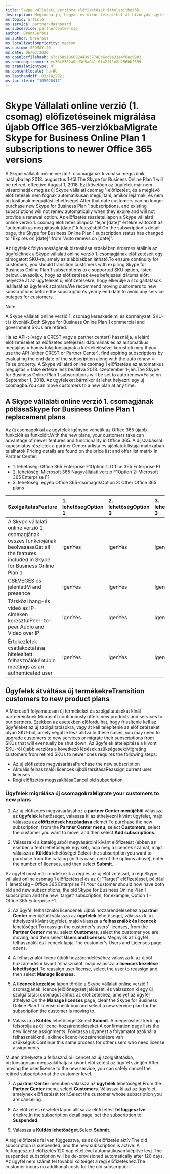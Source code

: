 ```yaml
---
title: Skype vállalati verzióra előfizetések áttelepíthetők
description: Megtudhatja, hogyan és mikor telepíthet át bizonyos ügyfeleket a lejáró Skype vállalati online verzióra vonatkozó, 1. csomagra vonatkozó új Office 365-verziókra.
ms.topic: article
ms.service: partner-dashboard
ms.subservice: partnercenter-csp
author: BrentSerbus
ms.author: brserbus
ms.localizationpriority: medium
ms.custom: SEOMAY.20
ms.date: 06/03/2020
ms.openlocfilehash: 67c1689136892443937748b6cc9e31e4f0ac9983
ms.sourcegitcommit: ec33c2352a9dd3e5a941f0f42ff1e8d256bb2399
ms.translationtype: MT
ms.contentlocale: hu-HU
ms.lasthandoff: 03/24/2021
ms.locfileid: "105028417"
---
```

# <a name="migrate-skype-for-business-online-plan-1-subscriptions-to-newer-office-365-versions"></a><span data-ttu-id="fba58-103">Skype Vállalati online verzió (1. csomag) előfizetéseinek migrálása újabb Office 365-verziókba</span><span class="sxs-lookup"><span data-stu-id="fba58-103">Migrate Skype for Business Online Plan 1 subscriptions to newer Office 365 versions</span></span>

<span data-ttu-id="fba58-104">A Skype vállalati online verzió 1. csomagjának kivonása megszűnik, hatályba lép 2018. augusztus 1-től.</span><span class="sxs-lookup"><span data-stu-id="fba58-104">The Skype for Business Online Plan 1 will be retired, effective August 1, 2018.</span></span> <span data-ttu-id="fba58-105">Ezt követően az ügyfelek már nem vásárolhatják meg az új Skype vállalati csomag 1 előfizetést, és a meglévő előfizetések nem fognak automatikusan megújítani, amikor lejárnak, és nem biztosítanak megújítási lehetőséget.</span><span class="sxs-lookup"><span data-stu-id="fba58-105">After that date customers can no longer purchase new Skype for Business Plan 1 subscriptions, and existing subscriptions will not renew automatically when they expire and will not provide a renewal option.</span></span> <span data-ttu-id="fba58-106">Az előfizetés részletei lapon a Skype vállalati online verzió 1. csomag előfizetés állapota "lejár [date]" értékre változott az "automatikus megújítások [date]" kifejezésből.</span><span class="sxs-lookup"><span data-stu-id="fba58-106">On the subscription's detail page, the Skype for Business Online Plan 1 subscription status has changed to "Expires on [date]" from "Auto renews on [date]".</span></span>  

<span data-ttu-id="fba58-107">Az ügyfelek folytonosságának biztosítása érdekében érdemes átállnia az ügyfeleknek a Skype vállalati online verzió 1. csomagjának előfizetéseit egy támogatott SKU-ra, amely az alábbiakban látható.</span><span class="sxs-lookup"><span data-stu-id="fba58-107">To ensure continuity for customers, you should transition customers with expiring Skype for Business Online Plan 1 subscriptions to a supported SKU option, listed below.</span></span> <span data-ttu-id="fba58-108">Javasoljuk, hogy az előfizetések éves befejezési dátuma előtt helyezze át az ügyfeleket új előfizetésekre, hogy elkerülje a szolgáltatások leállását az ügyfelek számára.</span><span class="sxs-lookup"><span data-stu-id="fba58-108">We recommend moving customers to new subscriptions before the subscription's yearly end date to avoid any service outages for customers.</span></span> 

>[!NOTE]
><span data-ttu-id="fba58-109">A Skype vállalati online verzió 1. csomag kereskedelmi és kormányzati SKU-t is kivonják.</span><span class="sxs-lookup"><span data-stu-id="fba58-109">Both Skype for Business Online Plan 1 commercial and government SKUs are retired.</span></span>

<span data-ttu-id="fba58-110">Ha az API-t (vagy a CREST vagy a partner centert) használja, a lejáró előfizetéseket az előfizetés befejezési dátumának és az automatikus megújítás = hamis tulajdonságnak a kiértékelésével keresheti meg.</span><span class="sxs-lookup"><span data-stu-id="fba58-110">If you use the API (either CREST or Partner Center), find expiring subscriptions by evaluating the end date of the subscription along with the auto renew = False property.</span></span> <span data-ttu-id="fba58-111">A Skype vállalati online csomag 1 előfizetése az automatikus megújítás = false értékre lesz beállítva 2018. szeptember 1-jén.</span><span class="sxs-lookup"><span data-stu-id="fba58-111">The Skype for Business Online Plan 1 subscriptions will be set to auto renew=False on September 1, 2018.</span></span> <span data-ttu-id="fba58-112">Az ügyfeleket bármikor át lehet helyezni egy új csomagba.</span><span class="sxs-lookup"><span data-stu-id="fba58-112">You can move customers to a new plan at any time.</span></span> 

## <a name="skype-for-business-online-plan-1-replacement-plans"></a><span data-ttu-id="fba58-113">A Skype vállalati online verzió 1. csomagjának pótlása</span><span class="sxs-lookup"><span data-stu-id="fba58-113">Skype for Business Online Plan 1 replacement plans</span></span>

<span data-ttu-id="fba58-114">Az új csomagokkal az ügyfelek igénybe vehetik az Office 365 újabb funkcióit és funkcióit.</span><span class="sxs-lookup"><span data-stu-id="fba58-114">With the new plans, your customers take can advantage of newer features and functionality in Office 365.</span></span> <span data-ttu-id="fba58-115">A díjszabással kapcsolatos részletek a partner Center árlista és ajánlatok listája mátrixában találhatók.</span><span class="sxs-lookup"><span data-stu-id="fba58-115">Pricing details are found on the price list and offer list matrix in Partner Center.</span></span> 

- <span data-ttu-id="fba58-116">1. lehetőség: Office 365 Enterprise F1</span><span class="sxs-lookup"><span data-stu-id="fba58-116">Option 1: Office 365 Enterprise F1</span></span>
- <span data-ttu-id="fba58-117">2. lehetőség: Microsoft 365 Nagyvállalati verzió F1</span><span class="sxs-lookup"><span data-stu-id="fba58-117">Option 2: Microsoft 365 Enterprise F1</span></span>
- <span data-ttu-id="fba58-118">3. lehetőség: egyéb Office 365-csomagok</span><span class="sxs-lookup"><span data-stu-id="fba58-118">Option 3: Other Office 365 plans</span></span>

|<span data-ttu-id="fba58-119">**Szolgáltatás**</span><span class="sxs-lookup"><span data-stu-id="fba58-119">**Feature**</span></span>    |<span data-ttu-id="fba58-120">**1\. lehetőség**</span><span class="sxs-lookup"><span data-stu-id="fba58-120">**Option 1**</span></span>   |<span data-ttu-id="fba58-121">**2\. lehetőség**</span><span class="sxs-lookup"><span data-stu-id="fba58-121">**Option 2**</span></span>   |<span data-ttu-id="fba58-122">**3. lehetőség**</span><span class="sxs-lookup"><span data-stu-id="fba58-122">**Option 3**</span></span>   |
|:-----------------|:-----------------|:-------------|:------------|
|<span data-ttu-id="fba58-123">A Skype vállalati online verzió 1. csomagjának összes funkciójának beolvasása</span><span class="sxs-lookup"><span data-stu-id="fba58-123">Get all the features included in Skype for Business Online Plan 1</span></span>|<span data-ttu-id="fba58-124">Igen</span><span class="sxs-lookup"><span data-stu-id="fba58-124">Yes</span></span>   |<span data-ttu-id="fba58-125">Igen</span><span class="sxs-lookup"><span data-stu-id="fba58-125">Yes</span></span>   |<span data-ttu-id="fba58-126">Igen</span><span class="sxs-lookup"><span data-stu-id="fba58-126">Yes</span></span>   |
|<span data-ttu-id="fba58-127">CSEVEGÉS és jelenlét</span><span class="sxs-lookup"><span data-stu-id="fba58-127">IM and presence</span></span> |<span data-ttu-id="fba58-128">Igen</span><span class="sxs-lookup"><span data-stu-id="fba58-128">Yes</span></span>   |<span data-ttu-id="fba58-129">Igen</span><span class="sxs-lookup"><span data-stu-id="fba58-129">Yes</span></span>   |<span data-ttu-id="fba58-130">Igen</span><span class="sxs-lookup"><span data-stu-id="fba58-130">Yes</span></span>   |
|<span data-ttu-id="fba58-131">Társközi hang-és videó az IP-címeken keresztül</span><span class="sxs-lookup"><span data-stu-id="fba58-131">Peer-to-peer Audio and Video over IP</span></span>|<span data-ttu-id="fba58-132">Igen</span><span class="sxs-lookup"><span data-stu-id="fba58-132">Yes</span></span>   |<span data-ttu-id="fba58-133">Igen</span><span class="sxs-lookup"><span data-stu-id="fba58-133">Yes</span></span>   |<span data-ttu-id="fba58-134">Igen</span><span class="sxs-lookup"><span data-stu-id="fba58-134">Yes</span></span>   
|<span data-ttu-id="fba58-135">Értekezletek csatlakoztatása hitelesített felhasználóként</span><span class="sxs-lookup"><span data-stu-id="fba58-135">Join meetings as an authenticated user</span></span>| <span data-ttu-id="fba58-136">Igen</span><span class="sxs-lookup"><span data-stu-id="fba58-136">Yes</span></span>   |<span data-ttu-id="fba58-137">Igen</span><span class="sxs-lookup"><span data-stu-id="fba58-137">Yes</span></span>   |<span data-ttu-id="fba58-138">Igen</span><span class="sxs-lookup"><span data-stu-id="fba58-138">Yes</span></span>   |

## <a name="transition-customers-to-new-product-plans"></a><span data-ttu-id="fba58-139">Ügyfelek átváltása új termékekre</span><span class="sxs-lookup"><span data-stu-id="fba58-139">Transition customers to new product plans</span></span>

<span data-ttu-id="fba58-140">A Microsoft folyamatosan új termékeket és szolgáltatásokat kínál partnereinknek.</span><span class="sxs-lookup"><span data-stu-id="fba58-140">Microsoft continuously offers new products and services to our partners.</span></span> <span data-ttu-id="fba58-141">Ezekben az esetekben előfordulhat, hogy frissítenie kell az ügyfeleket az új szolgáltatásokra, vagy át kell telepítenie az előfizetéseket olyan SKU-ból, amely végül le lesz állítva.</span><span class="sxs-lookup"><span data-stu-id="fba58-141">In these cases, you may need to upgrade customers to new services or migrate their subscriptions from SKUs that will eventually be shut down.</span></span> <span data-ttu-id="fba58-142">Az ügyfelek áttelepítése a kivont SKU-ról újabb verzióra a következő lépések szükségesek:</span><span class="sxs-lookup"><span data-stu-id="fba58-142">Migrating customers from retired SKUs to newer ones requires the following steps:</span></span>

- <span data-ttu-id="fba58-143">Az új előfizetés megvásárlása</span><span class="sxs-lookup"><span data-stu-id="fba58-143">Purchase the new subscription</span></span>
- <span data-ttu-id="fba58-144">Aktuális felhasználói licencek újbóli társítása</span><span class="sxs-lookup"><span data-stu-id="fba58-144">Reassign current user licenses</span></span>
- <span data-ttu-id="fba58-145">Régi előfizetés megszakítása</span><span class="sxs-lookup"><span data-stu-id="fba58-145">Cancel old subscription</span></span>

### <a name="migrate-your-customers-to-new-plans"></a><span data-ttu-id="fba58-146">Ügyfelek migrálása új csomagokra</span><span class="sxs-lookup"><span data-stu-id="fba58-146">Migrate your customers to new plans</span></span>

1. <span data-ttu-id="fba58-147">Az új előfizetés megvásárlásához a **partner Center menüjéből** válassza az **ügyfelek** lehetőséget, válassza ki az áthelyezni kívánt ügyfelet, majd válassza az **előfizetések hozzáadása** elemet.</span><span class="sxs-lookup"><span data-stu-id="fba58-147">To purchase the new subscription, from the **Partner Center menu**, select **Customers**, select the customer you want to move, and then select **Add subscriptions**.</span></span>

2. <span data-ttu-id="fba58-148">Válassza ki a katalógusból megvásárolni kívánt előfizetést (ebben az esetben a fenti lehetőségek egyikét), adja meg a licencek számát, majd válassza a **Küldés** lehetőséget.</span><span class="sxs-lookup"><span data-stu-id="fba58-148">Select the subscription you want to purchase from the catalog (in this case, one of the options above), enter the number of licenses, and then select **Submit**.</span></span> 

<span data-ttu-id="fba58-149">Az ügyfél most már rendelkezik a régi és az új előfizetéssel, a régi Skype vállalati online csomag 1 előfizetéssel és az új "Target" előfizetéssel, például 1. lehetőség – Office 365 Enterprise F1.</span><span class="sxs-lookup"><span data-stu-id="fba58-149">Your customer should now have both old and new subscriptions, the old Skype for Business Online Plan 1  subscription and the new 'target' subscription, for example, Option 1 - Office 365 Enterprise F1.</span></span>

3. <span data-ttu-id="fba58-150">Az ügyfél felhasználói licencének újbóli hozzárendeléséhez a **partner Center** menüjéből válassza az **ügyfelek** lehetőséget, válassza ki az áthelyezni kívánt ügyfelet, majd válassza a **felhasználók és licencek** lehetőséget.</span><span class="sxs-lookup"><span data-stu-id="fba58-150">To reassign the customer's users' licenses, from the **Partner Center** menu, select **Customers**, select the customer you are moving, and then select **Users and licenses**.</span></span> <span data-ttu-id="fba58-151">Megnyílik az ügyfél felhasználói és licencek lapja.</span><span class="sxs-lookup"><span data-stu-id="fba58-151">The customer's Users and Licenses page opens.</span></span>

4. <span data-ttu-id="fba58-152">A felhasználói licenc újbóli hozzárendeléséhez válassza ki az újból hozzárendelni kívánt felhasználót, majd válassza a **licencek kezelése lehetőséget.**</span><span class="sxs-lookup"><span data-stu-id="fba58-152">To reassign user license, select the user to reassign and then select **Manage licenses.**</span></span>

5. <span data-ttu-id="fba58-153">A **licencek kezelése** lapon törölje a Skype vállalati online verzió 1. csomagjának licence jelölőnégyzet jelölését, és válasszon ki egy új szolgáltatási csomagot ahhoz az előfizetéshez, amelyet az ügyfél áthelyez.</span><span class="sxs-lookup"><span data-stu-id="fba58-153">On the **Manage licenses** page, clear the Skype for Business Online Plan 1 license check box and select a new service plan for the subscription the customer is moving to.</span></span>

6. <span data-ttu-id="fba58-154">Válassza a **Küldés** lehetőséget.</span><span class="sxs-lookup"><span data-stu-id="fba58-154">Select **Submit**.</span></span> <span data-ttu-id="fba58-155">A megerősítést kérő lap felsorolja az új licenc-hozzárendeléseket.</span><span class="sxs-lookup"><span data-stu-id="fba58-155">A confirmation page lists the new license assignments.</span></span> <span data-ttu-id="fba58-156">Folytassa ugyanezt a folyamatot azoknál a felhasználóknál, akiknek licenc-hozzárendelésre van szükségük.</span><span class="sxs-lookup"><span data-stu-id="fba58-156">Continue this same process for other users who need license assignments.</span></span>

<span data-ttu-id="fba58-157">Miután áthelyezte a felhasználói licencet az új szolgáltatásba, biztonságosan megszakíthatja a kivont előfizetést az ügyfél szintjén.</span><span class="sxs-lookup"><span data-stu-id="fba58-157">After moving the user license to the new service, you can safely cancel the retired subscription at the customer level.</span></span>

7. <span data-ttu-id="fba58-158">A **partner Center** menüben válassza az **ügyfelek** lehetőséget.</span><span class="sxs-lookup"><span data-stu-id="fba58-158">From the **Partner Center** menu, select **Customers**.</span></span> <span data-ttu-id="fba58-159">Válassza ki azt az ügyfelet, amelynek előfizetését törli.</span><span class="sxs-lookup"><span data-stu-id="fba58-159">Select the customer whose subscription you are canceling.</span></span>

8. <span data-ttu-id="fba58-160">Az előfizetés részletei lapon állítsa az előfizetést **felfüggesztve** értékre.</span><span class="sxs-lookup"><span data-stu-id="fba58-160">In the subscription detail page, set the subscription to **Suspended**.</span></span>

9. <span data-ttu-id="fba58-161">Válassza a **Küldés lehetőséget.**</span><span class="sxs-lookup"><span data-stu-id="fba58-161">Select **Submit.**</span></span>

<span data-ttu-id="fba58-162">A régi előfizetés fel van függesztve, és az új előfizetés aktív.</span><span class="sxs-lookup"><span data-stu-id="fba58-162">The old subscription is suspended, and the new subscription is active.</span></span> <span data-ttu-id="fba58-163">A felfüggesztett előfizetés 120 nap elteltével automatikusan kiépítve lesz.</span><span class="sxs-lookup"><span data-stu-id="fba58-163">The suspended subscription will be de-provisioned automatically after 120 days.</span></span> <span data-ttu-id="fba58-164">Az ügyfél nem számít fel további költséget a régi előfizetéshez.</span><span class="sxs-lookup"><span data-stu-id="fba58-164">The customer incurs no additional costs for the old subscription.</span></span>

